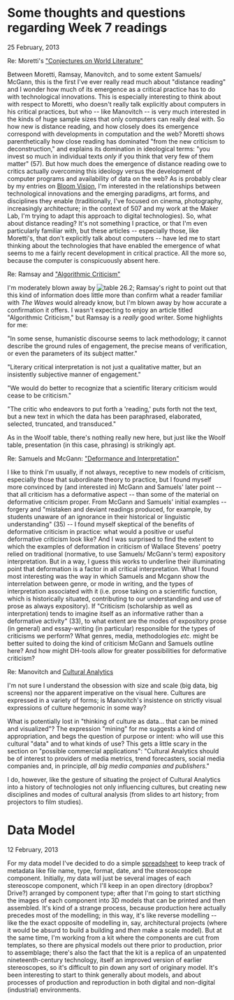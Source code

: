 # Some thoughts and questions regarding Week 7 readings  

25 February, 2013  

Re: Moretti's ["Conjectures on World Literature"](http://newleftreview.org/II/1/franco-moretti-conjectures-on-world-literature)  

Between Moretti, Ramsay, Manovitch, and to some extent Samuels/ McGann, this is the first I've ever really read much about "distance reading" and I wonder how much of its emergence as a critical practice has to do with technological innovations. 
This is especially interesting to think about with respect to Moretti, who doesn't really talk explicitly about computers in his critical practices, but who -- like Manovitch -- is very much interested in the kinds of huge sample sizes that only computers can really deal with.
So how new is distance reading, and how closely does its emergence correspond with developments in computation and the web? Moretti shows parenthetically how close reading has dominated "from the new criticism to deconstruction," and explains its domination in ideological terms: "you invest so much in individual texts *only* if you think that very few of them matter" (57). But how much does the emergence of distance reading owe to critics actually overcoming this ideology versus the development of computer programs and availability of data on the web?
As is probably clear by my entries on [Bloom Vision](https://github.com/uvicmakerlab/LongNowOfUlysses/blob/master/English507/NeedsAssessment/HainNeeds.md), I'm interested in the relationships between technological innovations and the emerging paradigms, art forms, and disciplines they enable (traditionally, I've focused on cinema, photography, increasingly architecture; in the context of 507 and my work at the Maker Lab, I'm trying to adapt this approach to digital technologies). So, what about distance reading? 
It's not something I practice, or that I'm even particularly familiar with, but these articles -- especially those, like Moretti's, that don't explicitly talk about computers -- have led me to start thinking about the technologies that have enabled the emergence of what seems to me a fairly recent development in critical practice. 
All the more so, because the computer is conspicuously absent here.  

Re: Ramsay and ["Algorithmic Criticism"](http://nora.lis.uiuc.edu:3030/companion/view?docId=blackwell/9781405148641/9781405148641.xml&doc.view=print&chunk.id=ss1-6-7&toc.depth=1&toc.id=0)  

I'm moderately blown away by ![table 26.2](https://www.dropbox.com/s/xy77o9n5czztg1v/Table%2026.2.png); Ramsay's right to point out that this kind of information does little more than confirm what a reader familiar with *The Waves* would already know, but I'm blown away by how accurate a confirmation it offers.
I wasn't expecting to enjoy an article titled "Algorithmic Criticism," but Ramsay is a *really* good writer. Some highlights for me:  

"In some sense, humanistic discourse seems to lack methodology; it cannot describe the ground rules of engagement, the precise means of verification, or even the parameters of its subject matter."  

"Literary critical interpretation is not just a qualitative matter, but an insistently subjective manner of engagement."  

"We would do better to recognize that a scientific literary criticism would cease to be criticism."  

"The critic who endeavors to put forth a 'reading,' puts forth not the text, but a new text in which the data has been paraphrased, elaborated, selected, truncated, and transduced."

As in the Woolf table, there's nothing really new here, but just like the Woolf table, presentation (in this case, phrasing) is strikingly apt. 

Re: Samuels and McGann: ["Deformance and Interpretation"](http://muse.jhu.edu/login?auth=0&type=summary&url=/journals/new_literary_history/v030/30.1mcgann.html)
  
I like to think I'm usually, if not always, receptive to new models of criticism, especially those that subordinate theory to practice, but I found myself more convinced by (and interested in) McGann and Samuels' later point -- that all criticism has a deformative aspect -- than some of the material on deformative criticism proper.
From McGann and Samuels' initial examples -- forgery and  "mistaken and deviant readings produced, for example, by students unaware of an ignorance in their historical or linguistic understanding" (35) -- I found myself skeptical of the benefits of deformative criticism in practice: what would a positive or useful deformative criticism look like?
And I was surprised to find the extent to which the examples of deformation in criticism of Wallace Stevens' poetry relied on traditional (normative, to use Samuels/ McGann's term) expository interpretation. But in a way, I guess this works to underline their illuminating point that deformation is a factor in all critical interpretation.
What I found most interesting was the way in which Samuels and Mcgann show the interrelation between genre, or mode in writing, and the types of interpretation associated with it (i.e. prose taking on a scientific function, which is historically situated, contributing to our understanding and use of prose as always expository). If "Criticism (scholarship as well as interpretation) tends to imagine itself as an informative rather than a deformative activity" (33), to what extent are the modes of expository prose (in general) and essay-writing (in particular) responsible for the types of criticisms we perform?
What genres, media, methodologies *etc.* might be better suited to doing the kind of criticism McGann and Samuels outline here? And how might DH-tools allow for greater possibilities for deformative criticism?

Re: Manovitch and [Cultural Analytics](http://www.manovich.net/cultural_analytics.pdf)  

I'm not sure I understand the obsession with size and scale (big data, big screens) nor the apparent imperative on the visual here. Cultures are expressed in a variety of forms; is Manovitch's insistence on strictly visual expressions of culture hegemonic in some way?   

What is potentially lost in "thinking of culture as data... that can be mined and visualized"? The expression "mining" for me suggests a kind of appropriation, and begs the question of purpose or intent: who will use this cultural "data" and to what kinds of use? This gets a little scary in the section on "possible commercial applications": "Cultural Analytics should be of interest to providers of media metrics, trend forecasters, social media companies and, in principle, *all big media companies and publishers*."     

I do, however, like the gesture of situating the project of Cultural Analytics into a history of technologies not only influencing cultures, but creating new disciplines and modes of cultural analysis (from slides to art history; from projectors to film studies). 

# Data Model

12 February, 2013

For my data model I've decided to do a simple [spreadsheet](https://docs.google.com/spreadsheet/ccc?key=0Ald25Z0nufmWdHUyVUdYVWIzY2VWZUJpdklrT1dFRWc#gid=0) to keep track of metadata like file name, type, format, date, and the stereoscope component. 
Initially, my data will just be several images of each stereoscope component, which I'll keep in an open directory (dropbox? Drive?) arranged by component type; after that I'm going to start sticthing the images of each component into 3D models that can be printed and then assembled.
It's kind of a strange process, because production here actually precedes most of the modelling; in this way, it's like reverse modelling -- like the the exact opposite of modelling in, say, architectural projects (where it would be absurd to build a building and *then* make a scale model).
But at the same time, I'm working from a kit where the components are cut from templates, so there are physical models out there prior to production, prior to assemblage; there's also the fact that the kit is a replica of an unpatented nineteenth-century technology, itself an improved version of earlier stereoscopes, so it's difficult to pin down any sort of originary model.
It's been interesting to start to think generally about models, and about processes of production and reproduction in both digital and non-digital (industrial) environments.
